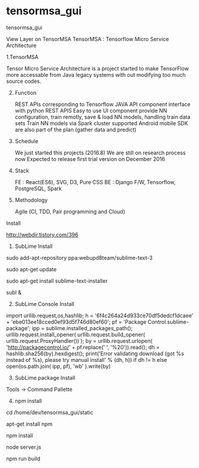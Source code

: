 # tensormsa_gui
tensormsa_gui

View Layer on TensorMSA
TensorMSA : Tensorflow Micro Service Architecture

1.TensorMSA

  Tensor Micro Service Architecture is a project started to make TensorFlow more accessable 
  from Java legacy systems with out modifying too much source codes.


2. Function

    REST APIs corresponding to Tensorflow
    JAVA API component interface with python REST APIS
    Easy to use UI component provide NN configuration, train remotly, save & load NN models, handling train data sets
    Train NN models via Spark cluster supported
    Android mobile SDK are also part of the plan (gather data and predict)


3. Schedule

    We just started this projects (2016.8)
    We are still on research process now
    Expected to release first trial version on December 2016


4. Stack

    FE : React(ES6), SVG, D3, Pure CSS
    BE : Django F/W, Tensorflow, PostgreSQL, Spark


5. Methodology

    Agile (CI, TDD, Pair programming and Cloud)



Install

http://webdir.tistory.com/396

1. SubLime Install

sudo add-apt-repository ppa:webupd8team/sublime-text-3

sudo apt-get update

sudo apt-get install sublime-text-installer

subl &


2. SubLime Console Install

import urllib.request,os,hashlib; h = '6f4c264a24d933ce70df5dedcf1dcaee' + 'ebe013ee18cced0ef93d5f746d80ef60'; pf = 'Package Control.sublime-package'; ipp = sublime.installed_packages_path(); urllib.request.install_opener( urllib.request.build_opener( urllib.request.ProxyHandler()) ); by = urllib.request.urlopen( 'http://packagecontrol.io/' + pf.replace(' ', '%20')).read(); dh = hashlib.sha256(by).hexdigest(); print('Error validating download (got %s instead of %s), please try manual install' % (dh, h)) if dh != h else open(os.path.join( ipp, pf), 'wb' ).write(by) 


3. SubLime package Install

Tools -> Command Pallette


4. npm install

cd /home/dev/tensormsa_gui/static

apt-get install npm

npm install

node server.js

npm run build




